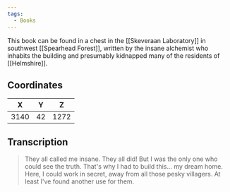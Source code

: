 ```yaml
---
tags:
  - Books
---
```


This book can be found in a chest in the [[Skeveraan Laboratory]] in southwest [[Spearhead Forest]], written by the insane alchemist who inhabits the building and presumably kidnapped many of the residents of [[Helmshire]].

## Coordinates
| **X** | **Y** | **Z** |
| :---: | :---: | :---: |
| 3140  |  42   | 1272  |

## Transcription
> They all called me insane. They all did! But I was the only one who could see the truth. That's why I had to build this... my dream home. Here, I could work in secret, away from all those pesky villagers. At least I've found another use for them.

